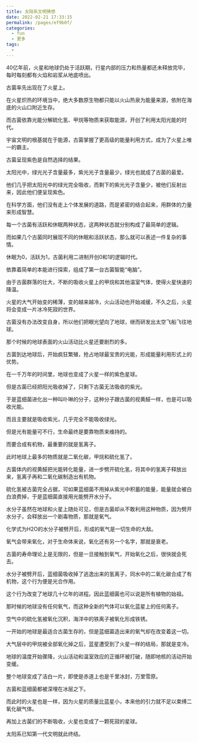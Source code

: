 ```yaml
---
title: 太阳系文明猜想
date: 2022-02-21 17:33:15
permalink: /pages/ef9b0f/
categories:
  - fun
  - 更多
tags:
  - 
---
```

40亿年前，火星和地球仍处于活跃期，行星内部的压力和热量都还未释放完毕，每时每刻都有火焰和岩浆从地底喷出。

 

古菌率先出现在了火星上。

在火星炽热的环境当中，绝大多数原生物都只能以火山热泉为能量来源，依附在海底的火山口附近生存。

而古菌依靠光能分解硫化氢、甲烷等物质来获取能源，开创了利用太阳光能的时代。

宇宙文明的根基就在于能源，古菌掌握了更高级的能量利用方式，成为了火星上唯一的霸主。

 

古菌呈现紫色是自然选择的结果。

太阳光中，绿光光子含量最多，紫光光子含量最少，绿光也就成了古菌的最爱。

他们几乎把太阳光中的绿光完全吸收，而剩下的紫光光子含量少，被他们反射出来，因此他们便呈现紫色。

 

在科学方面，他们没有走上个体发展的道路，而是紧密的结合起来，用群体的力量来形成智慧。

每一个古菌有活跃和休眠两种状态，这两种状态就分别构成了最简单的逻辑。

而如果几个古菌同时展现不同的休眠和活跃状态，那么就可以表述一件复杂的事情。

休眠为0，活跃为1，古菌利用二进制开创0和1的逻辑时代。

依靠着简单的本能进行探索，组成了第一台古菌智能“电脑”。

 

由于古菌群落的壮大，不断的吸收火星上的甲烷和其他温室气体，使得火星快速的降温。

火星的大气开始变的稀薄，变的越来越冷，火山活动也开始减缓，不久之后，火星将会变成一片冰冷死寂的世界。

古菌没有办法改变自身，所以他们把眼光望向了地球，继而研发出太空飞船飞往地球。

那个时候的地球表面的火山活动比火星还要剧烈的多。

 

古菌到达地球后，开始疯狂繁殖，抢占地球最宝贵的光能，形成能量利用形式上的优势。

在一千万年的时间里，地球也变成了火星一样的紫色星球。

但是古菌已经把阳光吸收掉了，只剩下古菌无法吸收的紫光。

于是蓝细菌进化出一种叫卟啉的分子，这种分子跟古菌的视黄醛一样，也是可以吸收光能。

而且主要就是吸收紫光，几乎完全不能吸收绿光。

但是光有能量可不行，生命最终是要靠物质来维持的。

而要合成有机物，最重要的就是氢离子。

 

此时地球上最多的物质就是二氧化碳，甲烷和硫化氢了。

古菌体内的视黄醛把光能转化能量，进一步劈开硫化氢，将其中的氢离子释放出来，氢离子再和二氧化碳制造出有机物。

 

硫化氢被古菌完全占据，可如果蓝细菌不用掉从紫光中积蓄的能量，能量就会被白白浪费掉，于是蓝细菌直接用光能劈开水分子。

水分子虽然在地球和火星上随处可见，但是古菌却从不敢利用这种物质，因为劈开水分子，会释放出一个剧毒物质，那就是氧气。

 

化学式为H2O的水分子被劈开后，形成的氧气是一切生命的大敌。

氧气会带来氧化，对于生命体来说，氧化还有另一个名字，那就是衰老。

古菌的寿命理论上是无限的，但是一旦接触到氧气，开始氧化之后，很快就会死去。

水分子被劈开后，蓝细菌吸收掉了逃逸出来的氢离子，同水中的二氧化碳合成了有机物，这个行为便是光合作用。

这个行为改变了地球几十亿年的进程。因此蓝细菌也可以说是所有植物的始祖。

 

那时候的地球没有任何氧气，而这种全新的气体可以氧化蓝星上的任何离子。

空气中的硫化氢被氧化沉积，海洋中的铁离子被氧化形成铁锈。

 

一开始的地球是最适合古菌生存的，但是蓝细菌造出来的氧气却在改变着这一切。

大气层中的甲烷被全部氧化掉之后，蓝星遭受到了火星一样的结局，那就是变冷。

 

地球的温度开始骤降，火山活动和温室效应的正循环被打破，随即地核的活动开始变缓。

整个地球变成了洁白一片，即使是赤道上也是千里冰封，万里雪原。

古菌和蓝细菌都被深埋在冰层之下。

而此时的火星也是一样，因为火星的质量比蓝星小，本来他的引力就不足以束缚二氧化碳气体。

再加上古菌们的不断吸收，火星也变成了一颗死寂的星球。

 

太阳系已知第一代文明就此终结。